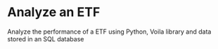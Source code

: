 # Analyze an ETF
Analyze the performance of a ETF using Python, Voila library and data stored in an SQL database
